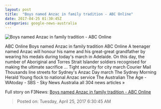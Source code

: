 ```yaml
---
layout: post
title:  "Boys named Anzac in family tradition - ABC Online"
date: 2017-04-25 01:30:45Z
categories: google-news-australia
---
```


![Boys named Anzac in family tradition - ABC Online](http://www.abc.net.au/news/image/8469926-1x1-700x700.jpg)

ABC Online Boys named Anzac in family tradition ABC Online A teenager named Anzac will honour his name and his great-great grandfather by wearing his medals during today's march in Adelaide. On this day, the number of Aboriginal and Torres Strait Islander soldiers recognised for making the ultimate sacrifice ... Tight security for city march Courier Mail Thousands line streets for Sydney's Anzac Day march The Sydney Morning Herald Young flock to national Anzac service The Australian The Age - WAtoday - SBS - Sky News Australia all 304 news articles »


Full story on F3News: [Boys named Anzac in family tradition - ABC Online](http://www.f3nws.com/n/rqVhVE)

> Posted on: Tuesday, April 25, 2017 6:30:45 AM

